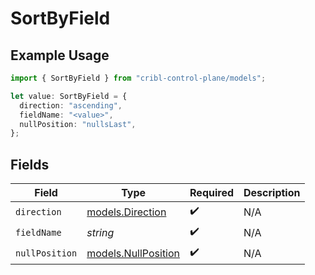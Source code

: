 # SortByField

## Example Usage

```typescript
import { SortByField } from "cribl-control-plane/models";

let value: SortByField = {
  direction: "ascending",
  fieldName: "<value>",
  nullPosition: "nullsLast",
};
```

## Fields

| Field                                            | Type                                             | Required                                         | Description                                      |
| ------------------------------------------------ | ------------------------------------------------ | ------------------------------------------------ | ------------------------------------------------ |
| `direction`                                      | [models.Direction](../models/direction.md)       | :heavy_check_mark:                               | N/A                                              |
| `fieldName`                                      | *string*                                         | :heavy_check_mark:                               | N/A                                              |
| `nullPosition`                                   | [models.NullPosition](../models/nullposition.md) | :heavy_check_mark:                               | N/A                                              |